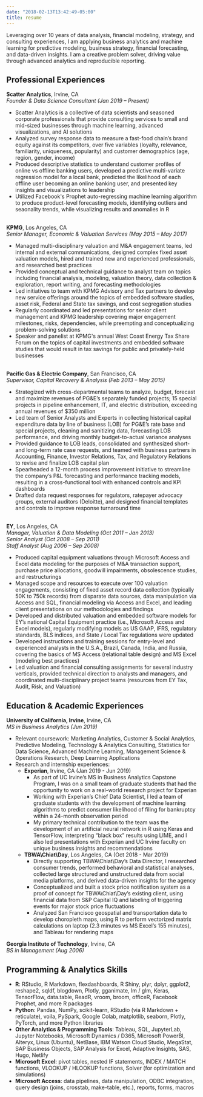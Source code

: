 ```yaml
---
date: "2018-02-13T13:42:49-05:00"
title: resume
---
```


Leveraging over 10 years of data analysis, financial modeling, strategy, and consulting experiences, I am applying business analytics and machine learning for predictive modeling, business strategy, financial forecasting, and data-driven insights. I am a creative problem solver, driving value through advanced analytics and reproducible reporting.

## Professional Experiences

**Scatter Analytics**, Irvine, CA
<br/>_Founder & Data Science Consultant (Jan 2019 – Present)_

* Scatter Analytics is a collective of data scientists and seasoned corporate professionals that provide consulting services to small and mid-sized businesses through machine learning, advanced visualizations, and AI solutions
* Analyzed survey response data to measure a fast-food chain’s brand equity against its competitors, over five variables (loyalty, relevance, familiarity, uniqueness, popularity) and customer demographics (age, region, gender, income)
* Produced descriptive statistics to understand customer profiles of online vs offline banking users, developed a predictive multi-variate regression model for a local bank, predicted the likelihood of each offline user becoming an online banking user, and presented key insights and visualizations to leadership
* Utilized Facebook's Prophet auto-regressing machine learning algorithm to produce product-level forecasting models, identifying outliers and seaonality trends, while visualizing results and anomalies in R  

<br/>**KPMG**, Los Angeles, CA
<br/>_Senior Manager, Economic & Valuation Services (May 2015 – May 2017)_

* Managed multi-disciplinary valuation and M&A engagement teams, led internal and external communications, designed complex fixed asset valuation models, hired and trained new and experienced professionals, and researched best practices
* Provided conceptual and technical guidance to analyst team on topics including financial analysis, modeling, valuation theory, data collection & exploration, report writing, and forecasting methodologies
* Led initiatives to team with KPMG Advisory and Tax partners to develop new service offerings around the topics of embedded software studies, asset risk, Federal and State tax savings, and cost segregation studies
* Regularly coordinated and led presentations for senior client management and KPMG leadership covering major engagement milestones, risks, dependencies, while preempting and conceptualizing problem-solving solutions
* Speaker and panelist at KPMG's annual West Coast Energy Tax Share Forum on the topics of capital investments and embedded software studies that would result in tax savings for public and privately-held businesses

<br/>**Pacific Gas & Electric Company**, San Francisco, CA
<br/>_Supervisor, Capital Recovery & Analysis (Feb 2013 – May 2015)_

* Strategized with cross-departmental teams to analyze, budget, forecast and maximize revenues of PG&E’s separately funded projects; 15 special projects in pipeline enhancement, IT, and electric distribution, exceeding annual revenues of $350 million
* Led team of Senior Analysts and Experts in collecting historical capital expenditure data by line of business (LOB) for PG&E’s rate base and special projects, cleaning and sanitizing data, forecasting LOB performance, and driving monthly budget-to-actual variance analyses
* Provided guidance to LOB leads, consolidated and synthesized short- and long-term rate case requests, and teamed with business partners in Accounting, Finance, Investor Relations, Tax, and Regulatory Relations to revise and finalize LOB capital plan
* Spearheaded a 12-month process improvement initiative to streamline the company’s P&L forecasting and performance tracking models, resulting in a cross-functional tool with enhanced controls and KPI dashboards
* Drafted data request responses for regulators, ratepayer advocacy groups, external auditors (Deloitte), and designed financial templates and controls to improve response turnaround time

<br/>**EY**, Los Angeles, CA
<br/>_Manager, Valuation & Data Modeling (Oct 2011 – Jan 2013)_
<br/>_Senior Analyst (Oct 2008 – Sep 2011)_
<br/>_Staff Analyst (Aug 2006 – Sep 2008)_

* Produced capital equipment valuations through Microsoft Access and Excel data modeling for the purposes of M&A transaction support, purchase price allocations, goodwill impairments, obsolescence studies, and restructurings
* Managed scope and resources to execute over 100 valuation engagements, consisting of fixed asset record data collection (typically 50K to 750k records) from disparate data sources, data manipulation via Access and SQL, financial modeling via Access and Excel, and leading client presentations on our methodologies and findings
* Developed and distributed valuation and embedded software models for EY’s national Capital Equipment practice (i.e., Microsoft Access and Excel models), regularly modifying models as US GAAP, IFRS, regulatory standards, BLS indices, and State / Local Tax regulations were updated
* Developed instructions and training sessions for entry-level and experienced analysts in the U.S.A., Brazil, Canada, India, and Russia, covering the basics of MS Access (relational table design) and MS Excel (modeling best practices)
* Led valuation and financial consulting assignments for several industry verticals, provided technical direction to analysts and managers, and coordinated multi-disciplinary project teams (resources from EY Tax, Audit, Risk, and Valuation)

## Education & Academic Experiences

**University of California, Irvine**, Irvine, CA
<br/>_MS in Business Analytics (Jun 2019)_

* Relevant coursework: Marketing Analytics, Customer & Social Analytics, Predictive Modeling, Technology & Analytics Consulting, Statistics for Data Science, Advanced Machine Learning, Management Science & Operations Research, Deep Learning Applications
* Research and internship experiences:
   * **Experian**, Irvine, CA (Jan 2019 - Jun 2019)
      * As part of UC Irvine’s MS in Business Analytics Capstone Program, I was on a small team of graduate students that had the opportunity to work on a real-world research project for Experian
      * Working with Experian’s Chief Data Scientist, I led a team of graduate students with the development of machine learning algorithms to predict consumer likelihood of filing for bankruptcy within a 24-month observation period
      * My primary technical contribution to the team was the development of an artificial neural network in R using Keras and TensorFlow, interpreting “black box” results using LIME, and I also led presentations with Experian and UC Irvine faculty on unique business insights and recommendations
   + **TBWA\Chiat\Day**, Los Angeles, CA (Oct 2018 - Mar 2019)
      - Directly supporting TBWA\Chiat\Day’s Data Director, I researched consumer trends, performed behavioral and statistical analyses, collected large structured and unstructured data from social media platforms, and derived data-driven insights for the agency
      - Conceptualized and built a stock price notification system as a proof of concept for TBWA\Chiat\Day’s existing client, using financial data from S&P Capital IQ and labeling of triggering events for major stock price fluctuations
      - Analyzed San Francisco geospatial and transportation data to develop choropleth maps, using R to perform vectorized matrix calculations on laptop (2.3 minutes vs MS Excel’s 155 minutes), and Tableau for rendering maps
    
**Georgia Institute of Technology**, Irvine, CA
<br/>_BS in Management (Aug 2006)_

## Programming & Analytics Skills

* **R**: RStudio, R Markdown, flexdashboards, R Shiny, plyr, dplyr, ggplot2, reshape2, sqldf, blogdown, Plotly, gganimate, lm / glm, Keras, TensorFlow, data.table, ReadR, vroom, broom, officeR, Facebook Prophet, and more R packages
* **Python**: Pandas, NumPy, scikit-learn, RStudio (via R Markdown + reticulate), voila, PySpark, Google Colab, matplotlib, seaborn, Plotly, PyTorch, and more Python libraries
* **Other Analytics & Programming Tools**: Tableau, SQL, JupyterLab, Jupyter Notebooks, Microsoft Dynamics / D365, Microsoft PowerBI, Alteryx, Linux (Ubuntu), NetBase, IBM Watson Cloud Studio, MegaStat, SAP Business Objects, SAP Analysis for Excel, Adaptive Insights, SAS, Hugo, Netlify
* **Microsoft Excel**: pivot tables, nested IF statements, INDEX / MATCH functions, VLOOKUP / HLOOKUP functions, Solver (for optimization and simulations)
* **Microsoft Access**: data pipelines, data manipulation, ODBC integration, query design (joins, crosstab, make-table, etc.), reports, forms, macros